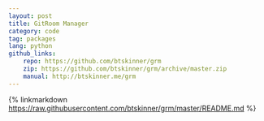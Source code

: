 ```yaml
---
layout: post
title: GitRoom Manager
category: code
tag: packages
lang: python 
github_links:
    repo: https://github.com/btskinner/grm
    zip: https://github.com/btskinner/grm/archive/master.zip
    manual: http://btskinner.me/grm
---
```


{% linkmarkdown https://raw.githubusercontent.com/btskinner/grm/master/README.md %}
